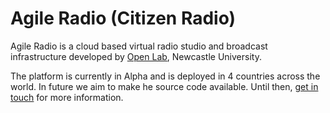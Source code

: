 # Agile Radio (Citizen Radio)

Agile Radio is a cloud based virtual radio studio and broadcast infrastructure developed by [Open Lab](https://openlab.ncl.ac.uk), Newcastle University.

The platform is currently in Alpha and is deployed in 4 countries across the world. In future we aim to make he source code available. Until then, [get in touch](mailto:openlab@ncl.ac.uk) for more information.
